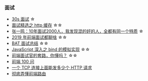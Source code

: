 ### 面试
- [30s 面试](https://github.com/fejes713/30-seconds-of-interviews#table-of-contents) ☆
- [面试精选之 http 缓存](https://juejin.im/post/5b3c87386fb9a04f9a5cb037#comment) ☆☆
- [张一鸣：10年面试2000人，我发现混的好的人，全都有同一个特质](https://mp.weixin.qq.com/s/S9_H4JXslq2_8GxEXVgg3w) ☆
- [2019 年前端面试都聊啥](https://juejin.im/post/5bf5610be51d452a1353b08d?utm_source=gold_browser_extension) ☆☆
- [BAT 面试总结](https://juejin.im/post/5befeb5051882511a8527dbe) ☆☆
- [JavaScript 深入之 bind 的模拟实现](https://juejin.im/post/59093b1fa0bb9f006517b906) ☆☆
- [前端面试官的套路，你懂吗？](http://jartto.wang/2019/01/06/f2e-interview/) ☆☆
- [前端 100 问](https://juejin.im/post/5d23e750f265da1b855c7bbe)
- [一个 TCP 连接上面能发多少个 HTTP 请求](https://www.toutiao.com/a6706021767074284043/?tt_from=weixin&utm_campaign=client_share&wxshare_count=1&timestamp=1561608618&app=news_article&utm_source=weixin&utm_medium=toutiao_ios&req_id=20190627121018010027057145257B9C2&group_id=6706021767074284043)
- [彻底弄懂前端路由](https://juejin.im/post/5d2d19ccf265da1b7f29b05f?utm_source=gold_browser_extension)